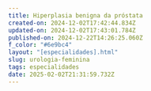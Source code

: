 ```yaml
---
title: Hiperplasia benigna da próstata
created-on: 2024-12-02T17:42:44.834Z
updated-on: 2024-12-02T17:43:01.784Z
published-on: 2024-12-22T14:26:25.060Z
f_color: "#6e9bc4"
layout: "[especialidades].html"
slug: urologia-feminina
tags: especialidades
date: 2025-02-02T21:31:59.732Z
---
```

